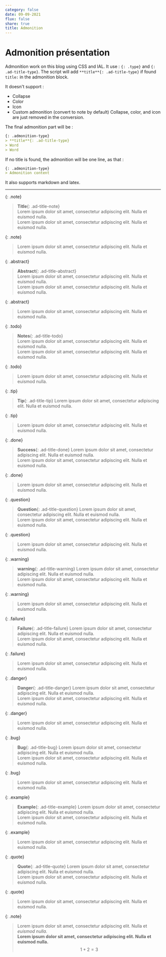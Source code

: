 ```yaml
---
category: false
date: 09-09-2021
flux: false
share: true
title: Admonition
---
```


# Admonition présentation  

Admonition work on this blog using CSS and IAL. It use : `{: .type}` and `{: .ad-title-type}`.
The script will add `**title**{: .ad-title-type}` if found `title:` in the admonition block.

It doesn't support :
- Collapse
- Color
- Icon
- Custom admonition (convert to note by default)
Collapse, color, and icon are just removed in the conversion.

The final admonition part will be :
```md
{: .admonition-type}
> **title**{: .ad-title-type}
> Word
> Word
```

If no title is found, the admonition will be one line, as that :
```md
{: .admonition-type}
> Admonition content
```

It also supports markdown and latex.

---
  
{: .note}    
> **Title**{: .ad-title-note}  
> Lorem ipsum dolor sit amet, consectetur adipiscing elit. Nulla et euismod nulla.    
> Lorem ipsum dolor sit amet, consectetur adipiscing elit. Nulla et euismod nulla.   

{: .note}  
> Lorem ipsum dolor sit amet, consectetur adipiscing elit. Nulla et euismod nulla.  
  
{: .abstract}    
> **Abstract**{: .ad-title-abstract}  
> Lorem ipsum dolor sit amet, consectetur adipiscing elit. Nulla et euismod nulla.  
> Lorem ipsum dolor sit amet, consectetur adipiscing elit. Nulla et euismod nulla.  
 
{: .abstract}   
> Lorem ipsum dolor sit amet, consectetur adipiscing elit. Nulla et euismod nulla.  


{: .todo}    
> **Notes**{: .ad-title-todo}  
> Lorem ipsum dolor sit amet, consectetur adipiscing elit. Nulla et euismod nulla.    
> Lorem ipsum dolor sit amet, consectetur adipiscing elit. Nulla et euismod nulla.  
  
{: .todo}
> Lorem ipsum dolor sit amet, consectetur adipiscing elit. Nulla et euismod nulla.  
  
{: .tip}
> **Tip**{: .ad-title-tip}
> Lorem ipsum dolor sit amet, consectetur adipiscing elit. Nulla et euismod nulla.  

{: .tip}
> Lorem ipsum dolor sit amet, consectetur adipiscing elit. Nulla et euismod nulla.  

{: .done}
> **Success**{: .ad-title-done}
> Lorem ipsum dolor sit amet, consectetur adipiscing elit. Nulla et euismod nulla.  
> Lorem ipsum dolor sit amet, consectetur adipiscing elit. Nulla et euismod nulla.  

{: .done}    
> Lorem ipsum dolor sit amet, consectetur adipiscing elit. Nulla et euismod nulla.    

{: .question}
> **Question**{: .ad-title-question}
> Lorem ipsum dolor sit amet, consectetur adipiscing elit. Nulla et euismod nulla.  
> Lorem ipsum dolor sit amet, consectetur adipiscing elit. Nulla et euismod nulla.  

{: .question}    
> Lorem ipsum dolor sit amet, consectetur adipiscing elit. Nulla et euismod nulla.    

{: .warning}
> **warning**{: .ad-title-warning}
> Lorem ipsum dolor sit amet, consectetur adipiscing elit. Nulla et euismod nulla.  
> Lorem ipsum dolor sit amet, consectetur adipiscing elit. Nulla et euismod nulla.  

{: .warning}    
> Lorem ipsum dolor sit amet, consectetur adipiscing elit. Nulla et euismod nulla.    

{: .failure}
> **Failure**{: .ad-title-failure}
> Lorem ipsum dolor sit amet, consectetur adipiscing elit. Nulla et euismod nulla.  
> Lorem ipsum dolor sit amet, consectetur adipiscing elit. Nulla et euismod nulla.  

{: .failure}    
> Lorem ipsum dolor sit amet, consectetur adipiscing elit. Nulla et euismod nulla.    


{: .danger}  
> **Danger**{: .ad-title-danger}
> Lorem ipsum dolor sit amet, consectetur adipiscing elit. Nulla et euismod nulla.  
> Lorem ipsum dolor sit amet, consectetur adipiscing elit. Nulla et euismod nulla.  

{: .danger}    
> Lorem ipsum dolor sit amet, consectetur adipiscing elit. Nulla et euismod nulla.    

{: .bug}  
> **Bug**{: .ad-title-bug}
> Lorem ipsum dolor sit amet, consectetur adipiscing elit. Nulla et euismod nulla.  
> Lorem ipsum dolor sit amet, consectetur adipiscing elit. Nulla et euismod nulla.  

{: .bug}    
> Lorem ipsum dolor sit amet, consectetur adipiscing elit. Nulla et euismod nulla.    

{: .example}  
> **Example**{: .ad-title-example}
> Lorem ipsum dolor sit amet, consectetur adipiscing elit. Nulla et euismod nulla.  
> Lorem ipsum dolor sit amet, consectetur adipiscing elit. Nulla et euismod nulla.  

{: .example}    
> Lorem ipsum dolor sit amet, consectetur adipiscing elit. Nulla et euismod nulla.    

{: .quote}  
> **Quote**{: .ad-title-quote}
> Lorem ipsum dolor sit amet, consectetur adipiscing elit. Nulla et euismod nulla.  
> Lorem ipsum dolor sit amet, consectetur adipiscing elit. Nulla et euismod nulla.  

{: .quote}    
> Lorem ipsum dolor sit amet, consectetur adipiscing elit. Nulla et euismod nulla.    


{: .note}    
> Lorem ipsum dolor sit amet, consectetur adipiscing elit. Nulla et *euismod nulla*.  
> **Lorem ipsum dolor sit amet, consectetur adipiscing elit. Nulla et euismod nulla.**   
> $$1+2 = 3$$  
